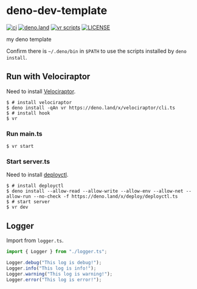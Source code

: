 # deno-dev-template

[![ci](https://github.com/kawarimidoll/deno-dev-template/workflows/ci/badge.svg)](.github/workflows/ci.yml)
[![deno.land](https://img.shields.io/badge/deno-%5E1.0.0-green?logo=deno)](https://deno.land)
[![vr scripts](https://badges.velociraptor.run/flat.svg)](https://velociraptor.run)
[![LICENSE](https://img.shields.io/badge/license-MIT-brightgreen)](LICENSE)

my deno template

Confirm there is `~/.deno/bin` in `$PATH` to use the scripts installed by
`deno install`.

## Run with Velociraptor

Need to install [Velociraptor](https://velociraptor.run/).

```
$ # install velociraptor
$ deno install -qAn vr https://deno.land/x/velociraptor/cli.ts
$ # install hook
$ vr
```

### Run main.ts

```
$ vr start
```

### Start server.ts

Need to install [deployctl](https://deno.com/deploy/docs/deployctl).

```
$ # install deployctl
$ deno install --allow-read --allow-write --allow-env --allow-net --allow-run --no-check -f https://deno.land/x/deploy/deployctl.ts
$ # start server
$ vr dev
```

## Logger

Import from `logger.ts`.

```ts
import { Logger } from "./logger.ts";

Logger.debug("This log is debug!");
Logger.info("This log is info!");
Logger.warning("This log is warning!");
Logger.error("This log is error!");
```

